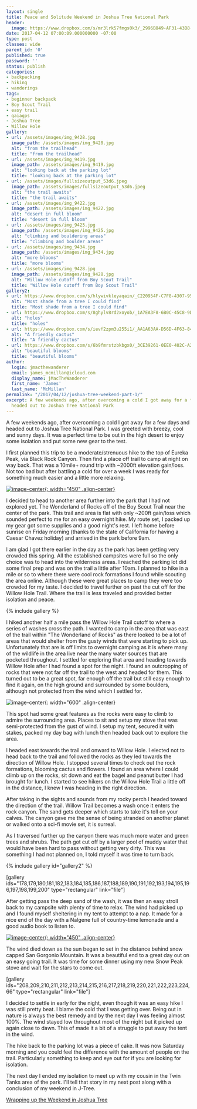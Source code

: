 ```yaml
---
layout: single
title: Peace and Solitude Weekend in Joshua Tree National Park
header:
  image: https://www.dropbox.com/s/mr3lrk57fmgs0k3/_2996B849-AF31-43B8-AF20-5E76EF29BA47.jpeg?raw=1
date: 2017-04-12 07:00:09.000000000 -07:00
type: post
classes: wide
parent_id: '0'
published: true
password: ''
status: publish
categories:
- backpacking
- hiking
- wanderings
tags:
- beginner backpack
- Boy Scout Trail
- easy trail
- gaiagps
- Joshua Tree
- Willow Hole
gallery:
- url: /assets/images/img_9428.jpg
  image_path: /assets/images/img_9428.jpg
  alt: "from the trailhead"
  title: "from the trailhead"
- url: /assets/images/img_9419.jpg
  image_path: /assets/images/img_9419.jpg
  alt: "looking back at the parking lot"
  title: "looking back at the parking lot"
- url: /assets/images/fullsizeoutput_53d6.jpeg
  image_path: /assets/images/fullsizeoutput_53d6.jpeg
  alt: "the trail awaits"
  title: "the trail awaits"
- url: /assets/images/img_9422.jpg
  image_path: /assets/images/img_9422.jpg
  alt: "desert in full bloom"
  title: "desert in full bloom"
- url: /assets/images/img_9425.jpg
  image_path: /assets/images/img_9425.jpg
  alt: "climbing and bouldering areas"
  title: "climbing and boulder areas"
- url: /assets/images/img_9434.jpg
  image_path: /assets/images/img_9434.jpg
  alt: "more blooms"
  title: "more blooms"
- url: /assets/images/img_9428.jpg
  image_path: /assets/images/img_9428.jpg
  alt: "Willow Hole cutoff from Boy Scout Trail"
  title: "Willow Hole cutoff from Boy Scout Trail"
gallery2:
- url: https://www.dropbox.com/s/hlywivkleyaqain/_C220954F-C7F8-4307-9580-46C0D7AB6B17.jpeg?raw=1
  alt: "Most shade from a tree I could find"
  title: "Most shade from a tree I could find"
- url: https://www.dropbox.com/s/8ghylv8rd2xoyob/_1A7EA3F8-6B0C-45C8-9D3D-17948F495633.jpeg?raw=1
  alt: "holes"
  title: "holes"
- url: https://www.dropbox.com/s/ievf2zpm3u255i1/_AA1A63AA-D56D-4F63-846C-FF25869DDDDA.jpeg?raw=1
  alt: "A friendly cactus"
  title: "A friendly cactus"
- url: https://www.dropbox.com/s/6b9fmrstzbkbgx0/_3CE39261-0EE0-402C-A27D-C4A43AD9EBD1.jpeg?raw=1
  alt: "beautiful blooms"
  title: "beautiful blooms"
author:
  login: jmacthewanderer
  email: james_mcmillan@icloud.com
  display_name: jMacTheWanderer
  first_name: 'James'
  last_name: 'McMillan'
permalink: "/2017/04/12/joshua-tree-weekend-part-1/"
excerpt: A few weekends ago, after overcoming a cold I got away for a few days and
  headed out to Joshua Tree National Park
---
```


A few weekends ago, after overcoming a cold I got away for a few days and headed out to Joshua Tree National Park. I was greeted with breezy, cool and sunny days. It was a perfect time to be out in the high desert to enjoy some isolation and put some new gear to the test.


I first planned this trip to be a moderate/strenuous hike to the top of Eureka Peak, via Black Rock Canyon. Then find a place off trail to camp at night on way back. That was a 10mile+ round trip with ~2000ft elevation gain/loss. Not too bad but after battling a cold for over a week I was ready for something much easier and a little more relaxing.


[![image-center](/assets/images/eureka_peak_blk_rock_route.png){: width="450" .align-center}](https://www.gaiagps.com/public/5ZSr4EflpqpbCvlmZFhZKkPn)

I decided to head to another area further into the park that I had not explored yet. The Wonderland of Rocks off of the Boy Scout Trail near the center of the park. This trail and area is flat with only ~200ft gain/loss which sounded perfect to me for an easy overnight hike. My route set, I packed up my gear got some supplies and a good night's rest. I left home before sunrise on Friday morning (thanks to the state of California for having a Caesar Chavez holiday) and arrived in the park before 9am.

I am glad I got there earlier in the day as the park has been getting very crowded this spring. All the established campsites were full so the only choice was to head into the wilderness areas. I reached the parking lot did some final prep and was on the trail a little after 10am. I planned to hike in a mile or so to where there were cool rock formations I found while scouting the area online. Although these were great places to camp they were too crowded for my taste. I decided to travel further on past the cut off for the Willow Hole Trail. Where the trail is less traveled and provided better isolation and peace.

{% include gallery %}

I hiked another half a mile pass the Willow Hole Trail cutoff to where a series of washes cross the path. I wanted to camp in the area that was east of the trail within "The Wonderland of Rocks" as there looked to be a lot of areas that would shelter from the gusty winds that were starting to pick up. Unfortunately that are is off limits to overnight camping as it is where many of the wildlife in the area live near the many water sources that are pocketed throughout. I settled for exploring that area and heading towards Willow Hole after I had found a spot for the night. I found an outcropping of rocks that were not far off the trail to the west and headed for them. This turned out to be a great spot, far enough off the trail but still easy enough to find it again, on the high ground and surrounded by some boulders, although not protected from the wind which I settled for.

![image-center](/assets/images/img_9566.jpg){: width="600" .align-center}

This spot had some great features as the rocks were easy to climb to admire the surrounding area. Places to sit and setup my stove that was semi-protected from the gust of wind. I setup my tent, secured it with stakes, packed my day bag with lunch then headed back out to explore the area.

I headed east towards the trail and onward to Willow Hole. I elected not to head back to the trail and followed the rocks as they led towards the direction of Willow Hole. I stopped several times to check out the rock formations, blooming cactus and flowers. I found an area where I could climb up on the rocks, sit down and eat the bagel and peanut butter I had brought for lunch. I started to see hikers on the Willow Hole Trail a little off in the distance, I knew I was heading in the right direction.

After taking in the sights and sounds from my rocky perch I headed toward the direction of the trail. Willow Trail becomes a wash once it enters the rock canyon. The sand gets deeper which starts to take it's toll on your calves. The canyon gave me the sense of being stranded on another planet or walked onto a sci-fi movie set, it is surreal.

As I traversed further up the canyon there was much more water and green trees and shrubs. The path got cut off by a larger pool of muddy water that would have been hard to pass without getting very dirty. This was something I had not planned on, I told myself it was time to turn back.

{% include gallery id="gallery2" %}

[gallery ids="178,179,180,181,182,183,184,185,186,187,188,189,190,191,192,193,194,195,196,197,198,199,200" type="rectangular" link="file"]

After getting pass the deep sand of the wash, it was then an easy stroll back to my campsite with plenty of time to relax. The wind had picked up and I found myself sheltering in my tent to attempt to a nap. It made for a nice end of the day with a Nalgene full of country-time lemonade and a good audio book to listen to.

[![image-center](/assets/images/boyscout_willowhole_track.png){: width="450" .align-center}](https://www.gaiagps.com/public/YtlcojFlJ3MVzTSmgYslrGV3)

The wind died down as the sun began to set in the distance behind snow capped San Gorgonio Mountain. It was a beautiful end to a great day out on an easy going trail. It was time for some dinner using my new Snow Peak stove and wait for the stars to come out.

[gallery ids="208,209,210,211,212,213,214,215,216,217,218,219,220,221,222,223,224,66" type="rectangular" link="file"]

I decided to settle in early for the night, even though it was an easy hike I was still pretty beat. I blame the cold that I was getting over. Being out in nature is always the best remedy and by the next day I was feeling almost 100%. The wind stayed low throughout most of the night but it picked up again close to dawn. This of made it a bit of a struggle to put away the tent in the wind.

The hike back to the parking lot was a piece of cake. It was now Saturday morning and you could feel the difference with the amount of people on the trail. Particularly something to keep and eye out for if you are looking for isolation.

The next day I ended my isolation to meet up with my cousin in the Twin Tanks area of the park. I'll tell that story in my next post along with a conclusion of my weekend in J-Tree.

[Wrapping up the Weekend in Joshua Tree](/2017/04/14/joshua-tree-weekend-part-2/)